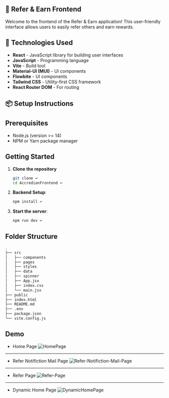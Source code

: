 ## 🌟 Refer & Earn Frontend

Welcome to the frontend of the Refer & Earn application! This user-friendly interface allows users to easily refer others and earn rewards.

## 🎨 Technologies Used

- **React** - JavaScript library for building user interfaces
- **JavaScript** - Programming language
- **Vite** - Build tool
- **Material-UI (MUI)** - UI components
- **Flowbite** - UI components
- **Tailwind CSS** - Utility-first CSS framework
- **React Router DOM** - For routing

## 📦 Setup Instructions

## Prerequisites

- Node.js (version >= 14)
- NPM or Yarn package manager

## Getting Started

1. **Clone the repository**

   ```bash
   git clone ↩
   cd AccredianFrontend ↩
   ```

2. **Backend Setup**:

   ```bash
   npm install ↩
   ```

3. **Start the server**:
   ```bash
   npm run dev ↩
   ```

## Folder Structure

```sh
.
├── src
│   ├── components
│   ├── pages
│   ├── styles
│   ├── data
│   ├── spinner
│   ├── App.jsx
│   ├── index.css
│   └── main.jsx
├── public
├── index.html
├── README.md
├── .env
├── package.json
└── vite.config.js
```

## Demo

- Home Page
  ![HomePage](./public/home1.png)

---

- Refer Notifiction Mail Page
  ![Refer-Notifiction-Mail-Page](./public/mail.png)

---

- Refer Page
  ![Refer-Page](./public/refer.png)

---

- Dynamic Home Page
  ![DynamicHomePage](./public/home2.png)
